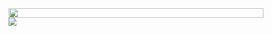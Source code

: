 <img src="https://i.imgur.com/dBaSKWF.gif" height="20" width="100%">
<img src="https://media0.giphy.com/media/v1.Y2lkPTc5MGI3NjExeDIzd2t2NTlyOTE4a25hOXJqcGdkN3hsYWIzaDJ6Y2hoZW15Y3FtciZlcD12MV9pbnRlcm5hbF9naWZfYnlfaWQmY3Q9Zw/YQitE4YNQNahy/giphy.gif">